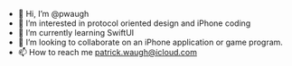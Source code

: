 - 👋 Hi, I’m @pwaugh
- 👀 I’m interested in protocol oriented design and iPhone coding
- 🌱 I’m currently learning SwiftUI
- 💞️ I’m looking to collaborate on an iPhone application or game program.
- 📫 How to reach me <patrick.waugh@icloud.com>
